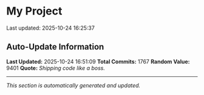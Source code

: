# My Project


Last updated: 2025-10-24 16:25:37














































































































































































































































































































































































































































































































































































































































































































































































































































































































































































































































































































































































































































































































































































































































































































































































































































































































































































































































































































































































































































































































































































































































## Auto-Update Information

**Last Updated:** 2025-10-24 16:51:09
**Total Commits:** 1767
**Random Value:** 9401
**Quote:** _Shipping code like a boss._

---
_This section is automatically generated and updated._